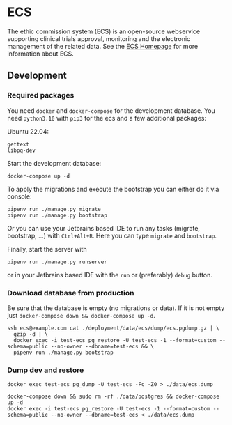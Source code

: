 # ECS

The ethic commission system (ECS) is an open-source webservice supporting clinical trials approval, monitoring and the
electronic management of the related data. See the [ECS Homepage](https://ecs-org.github.io/ecs-docs/) for more
information about ECS.

## Development

### Required packages

You need `docker` and `docker-compose` for the development database. You need `python3.10` with `pip3` for the ecs and a
few additional packages:

Ubuntu 22.04:

```
gettext
libpq-dev
```

Start the development database:

```shell
docker-compose up -d
```

To apply the migrations and execute the bootstrap you can either do it via console:

```shell
pipenv run ./manage.py migrate
pipenv run ./manage.py bootstrap
```

Or you can use your Jetbrains based IDE to run any tasks (migrate, bootstrap, ...) with `Ctrl+Alt+R`.
Here you can type `migrate` and `bootstrap`.

Finally, start the server with

```shell
pipenv run ./manage.py runserver
```

or in your Jetbrains based IDE with the `run` or (preferably) `debug` button.

### Download database from production

Be sure that the database is empty (no migrations or data). If it is not empty
just `docker-compose down && docker-compose up -d`.

```shell
ssh ecs@example.com cat ./deployment/data/ecs/dump/ecs.pgdump.gz | \
  gzip -d | \
  docker exec -i test-ecs pg_restore -U test-ecs -1 --format=custom --schema=public --no-owner --dbname=test-ecs && \
  pipenv run ./manage.py bootstrap
```

### Dump dev and restore

```shell
docker exec test-ecs pg_dump -U test-ecs -Fc -Z0 > ./data/ecs.dump
```

```shell
docker-compose down && sudo rm -rf ./data/postgres && docker-compose up -d
docker exec -i test-ecs pg_restore -U test-ecs -1 --format=custom --schema=public --no-owner --dbname=test-ecs < ./data/ecs.dump
```
